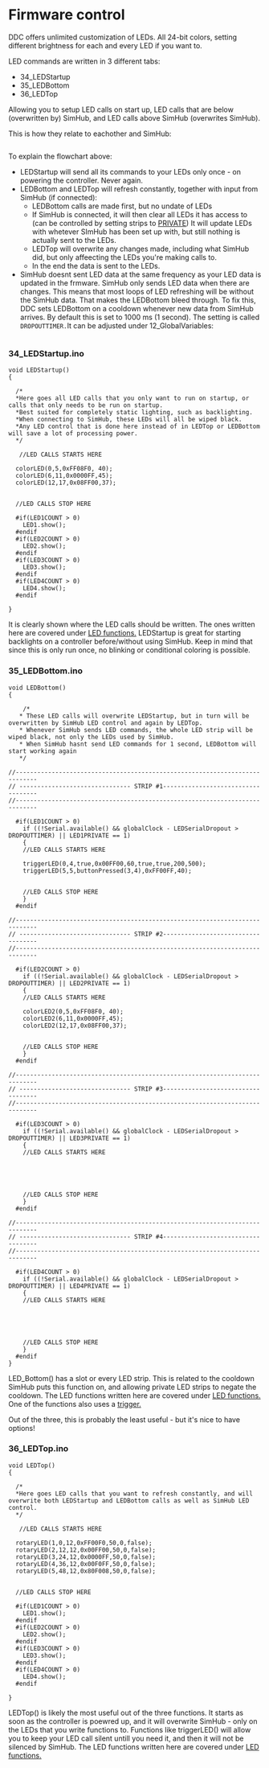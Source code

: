 # Firmware control

DDC offers unlimited customization of LEDs. All 24-bit colors, setting different brightness for each and every LED if you want to.&#x20;

LED commands are written in 3 different tabs:

* 34\_LEDStartup
* 35\_LEDBottom
* 36\_LEDTop

Allowing you to setup LED calls on start up, LED calls that are below (overwritten by) SimHub, and LED calls above SimHub (overwrites SimHub).&#x20;

This is how they relate to eachother and SimHub:

<figure><img src="../../../../.gitbook/assets/image (8).png" alt=""><figcaption></figcaption></figure>

To explain the flowchart above:

* LEDStartup will send all its commands to your LEDs only once - on powering the controller. Never again.
* LEDBottom and LEDTop will refresh constantly, together with input from SimHub (if connected):
  * LEDBottom calls are made first, but no undate of LEDs
  * If SimHub is connected, it will then clear all LEDs it has access to (can be controlled by setting strips to [PRIVATE](../#14\_ledsetup.ino)) It will update LEDs with whetever SImHub has been set up with, but still nothing is actually sent to the LEDs.
  * LEDTop will overwrite any changes made, including what SimHub did, but only affeecting the LEDs you're making calls to.&#x20;
  * In the end the data is sent to the LEDs.&#x20;
* SimHub doesnt sent LED data at the same frequency as your LED data is updated in the frmware. SimHub only sends LED data when there are changes. This means that most loops of LED refreshing will be without the SimHub data. That makes the LEDBottom bleed through. To fix this, DDC sets LEDBottom on a cooldown whenever new data from SimHub arrives. By default this is set to 1000 ms (1 second). The setting is called `DROPOUTTIMER.`It can be adjusted under 12\_GlobalVariables:

<figure><img src="../../../../.gitbook/assets/image (14).png" alt=""><figcaption></figcaption></figure>

### 34\_LEDStartup.ino

```
void LEDStartup()
{

  /*
  *Here goes all LED calls that you only want to run on startup, or calls that only needs to be run on startup. 
  *Best suited for completely static lighting, such as backlighting. 
  *When connecting to SimHub, these LEDs will all be wiped black.
  *Any LED control that is done here instead of in LEDTop or LEDBottom will save a lot of processing power.
  */

   //LED CALLS STARTS HERE

  colorLED(0,5,0xFF08F0, 40);
  colorLED(6,11,0x0000FF,45);
  colorLED(12,17,0x08FF00,37);
  

  //LED CALLS STOP HERE

  #if(LED1COUNT > 0)
    LED1.show();
  #endif
  #if(LED2COUNT > 0)
    LED2.show();
  #endif
  #if(LED3COUNT > 0)
    LED3.show();
  #endif
  #if(LED4COUNT > 0)
    LED4.show();
  #endif

}
```

It is clearly shown where the LED calls should be written. The ones written here are covered under [LED functions.](led-functions.md) LEDStartup is great for starting backlights on a controller before/without using SimHub. Keep in mind that since this is only run once, no blinking or conditional coloring is possible.&#x20;

### 35\_LEDBottom.ino

```
void LEDBottom()
{

    /*
   * These LED calls will overwrite LEDStartup, but in turn will be overwritten by SimHub LED control and again by LEDTop.
   * Whenever SimHub sends LED commands, the whole LED strip will be wiped black, not only the LEDs used by SimHub. 
   * When SimHub hasnt send LED commands for 1 second, LEDBottom will start working again
   */

//----------------------------------------------------------------------------
// ------------------------------- STRIP #1-----------------------------------
//----------------------------------------------------------------------------

  #if(LED1COUNT > 0)
    if ((!Serial.available() && globalClock - LEDSerialDropout > DROPOUTTIMER) || LED1PRIVATE == 1)
    {
    //LED CALLS STARTS HERE

    triggerLED(0,4,true,0x00FF00,60,true,true,200,500);
    triggerLED(5,5,buttonPressed(3,4),0xFF00FF,40);


    //LED CALLS STOP HERE
    }
  #endif

//----------------------------------------------------------------------------
// ------------------------------- STRIP #2-----------------------------------
//----------------------------------------------------------------------------

  #if(LED2COUNT > 0)
    if ((!Serial.available() && globalClock - LEDSerialDropout > DROPOUTTIMER) || LED2PRIVATE == 1)
    {
    //LED CALLS STARTS HERE

    colorLED2(0,5,0xFF08F0, 40);
    colorLED2(6,11,0x0000FF,45);
    colorLED2(12,17,0x08FF00,37);


    //LED CALLS STOP HERE
    }
  #endif

//----------------------------------------------------------------------------
// ------------------------------- STRIP #3-----------------------------------
//----------------------------------------------------------------------------

  #if(LED3COUNT > 0)
    if ((!Serial.available() && globalClock - LEDSerialDropout > DROPOUTTIMER) || LED3PRIVATE == 1)
    {
    //LED CALLS STARTS HERE





    //LED CALLS STOP HERE
    }
  #endif

//----------------------------------------------------------------------------
// ------------------------------- STRIP #4-----------------------------------
//----------------------------------------------------------------------------

  #if(LED4COUNT > 0)
    if ((!Serial.available() && globalClock - LEDSerialDropout > DROPOUTTIMER) || LED4PRIVATE == 1)
    {
    //LED CALLS STARTS HERE





    //LED CALLS STOP HERE
    }
  #endif
}
```

LED\_Bottom() has a slot or every LED strip. This is related to the cooldown SimHub puts this function on, and allowing private LED strips to negate the cooldown. The LED functions written here are covered under [LED functions.](led-functions.md) One of the functions also uses a [trigger.](../../../advanced/conditional-coding/triggers.md)

Out of the three, this is probably the least useful - but it's nice to have options!

### 36\_LEDTop.ino

```
void LEDTop()
{
  
  /*
  *Here goes LED calls that you want to refresh constantly, and will overwrite both LEDStartup and LEDBottom calls as well as SimHub LED control. 
  */

   //LED CALLS STARTS HERE

  rotaryLED(1,0,12,0xFF00F0,50,0,false);
  rotaryLED(2,12,12,0x00FF00,50,0,false);
  rotaryLED(3,24,12,0x0000FF,50,0,false);
  rotaryLED(4,36,12,0x00F0FF,50,0,false);
  rotaryLED(5,48,12,0x80F008,50,0,false);


  //LED CALLS STOP HERE

  #if(LED1COUNT > 0)
    LED1.show();
  #endif
  #if(LED2COUNT > 0)
    LED2.show();
  #endif
  #if(LED3COUNT > 0)
    LED3.show();
  #endif
  #if(LED4COUNT > 0)
    LED4.show();
  #endif

}
```

LEDTop() is likely the most useful out of the three functions. It starts as soon as the controller is poewred up, and it will overwrite SimHub - only on the LEDs that you write functions to. Functions like triggerLED() will allow you to keep your LED call silent untill you need it, and then it will not be silenced by SimHub. The LED functions written here are covered under [LED functions.](led-functions.md)
